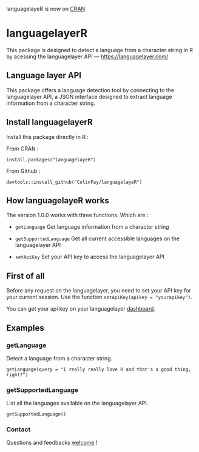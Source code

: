 languagelayeR is now on [CRAN](https://CRAN.R-project.org/package=languagelayeR)

# languagelayerR

This package is designed to detect a language from a character string in R by acessing the languagelayer API — https://languagelayer.com/

## Language layer API 

This package offers a language detection tool by connecting to the languagelayer API, a JSON interface designed to extract language information from a character string. 

## Install languagelayerR

Install this package directly in R : 

From CRAN : 

```{r}
install.packages("languagelayeR")
```

From Github :

```{r}
devtools::install_github("ColinFay/languagelayeR")
```

## How languagelayeR works

The version 1.0.0 works with three functions. Which are :  

* `getLanguage` Get language information from a character string

* `getSupportedLanguage` Get all current accessible languages on the languagelayer API

* `setApiKey` Set your API key to access the languagelayer API

## First of all

Before any request on the languagelayer, you need to set your API key for your current session. Use the function `setApiKey(apikey = "yourapikey")`. 

You can get your api key on your languagelayer [dashboard](https://languagelayer.com/dashboard).

## Examples 

### getLanguage 

Detect a language from a character string. 

```{r}
getLanguage(query = "I really really love R and that's a good thing, right?")
```

### getSupportedLanguage 

List all the languages available on the languagelayer API. 

```{r}
getSupportedLanguage()
```

### Contact

Questions and feedbacks [welcome](mailto:contact@colinfay.me) !
